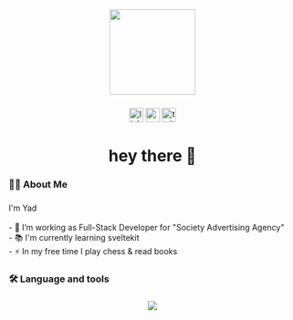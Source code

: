 <div align="center">
  <img height="150" src="https://pfps.gg/assets/pfps/8993-aki-chainsaw-man.gif"  />
</div>

###

<div align="center">
  <img src="https://img.shields.io/static/v1?message=LinkedIn&logo=linkedin&label=&color=0077B5&logoColor=white&labelColor=&style=for-the-badge" height="25" alt="linkedin logo"  />
  <img src="https://img.shields.io/static/v1?message=Youtube&logo=youtube&label=&color=FF0000&logoColor=white&labelColor=&style=for-the-badge" height="25" alt="youtube logo"  />
  <img src="https://img.shields.io/static/v1?message=Twitter&logo=twitter&label=&color=1DA1F2&logoColor=white&labelColor=&style=for-the-badge" height="25" alt="twitter logo"  />
</div>

###

<h1 align="center">hey there 👋</h1>

###

<h3 align="left">👩‍💻  About Me</h3>

###

<p align="left">I'm Yad <br><br>- 🔭 I’m working as Full-Stack Developer for "Society Advertising Agency"<br>- 📚 I'm currently learning sveltekit<br>- ⚡ In my free time I play chess & read books</p>

###

<h3 align="left">🛠 Language and tools</h3>

###

<div align="left">
<p align="center">
  <a href="https://skillicons.dev">
    <img src="https://skillicons.dev/icons?i=svelte,git,docker,ts,js,css,postgres" />
  </a>
</p>
</div>

###
